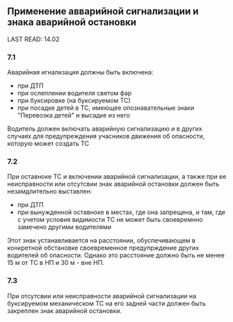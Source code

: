 ## Применение авварийной сигнализации и знака аварийной остановки
LAST READ: 14.02

### 7.1
Аварийная игнализация должны быть включена:
- при ДТП
- при ослеплении водителя светом фар
- при буксировке (на буксируемом ТС)
- при посадке детей в ТС, имеющее опознавательные знаки "Перевозка детей" и высадке из него

Водитель должен включать аварийную сигнализацию и в других случаях для предупреждения учасников
движения об опасности, которую может создать ТС

### 7.2
При оставноке ТС и включении аварийной сигнализации, а также при ее неисправности или отсутсвии
знак аварийной остановки должен быть незамдлительно выставлен:
- при ДТП
- при вынужденной оставноке в местах, где она запрещена, и там, где с учетом условия видимости ТС
  не может быть своевремнно замечено другими водителями

Этот знак устанавливается на расстоянии, обуспечивающем в конкретной обстановке своевременное предупрждение
других водителей об опасности. Однако это расстояние должно быть не менее 15 м от ТС в НП и 30 м - вне НП.

### 7.3
При отсутсвии или неисправности аварийной сигнализации на буксируемом механическом
ТС на его задней части должен быть закреплен знак аварийной остановки.

